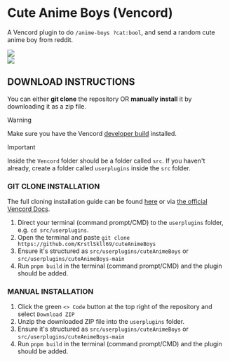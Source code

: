# Cute Anime Boys (Vencord)

A Vencord plugin to do `/anime-boys ?cat:bool`, and send a random cute anime boy from reddit.

![](https://cdn.nest.rip/uploads/e42fcccb-f414-406c-a02e-b59c466550ee.png) </br>
![](https://cdn.nest.rip/uploads/d4e37737-a6e3-4e6c-9776-b48dd070a203.png) </br>

## DOWNLOAD INSTRUCTIONS
You can either __git clone__ the repository OR __manually install__ it by downloading it as a zip file.<br/>
> [!WARNING]
> Make sure you have the Vencord [developer build](https://docs.vencord.dev/installing/) installed.<br/>

> [!IMPORTANT]
> Inside the `Vencord` folder should be a folder called `src`. If you haven't already, create a folder called `userplugins` inside the `src` folder.

### GIT CLONE INSTALLATION
The full cloning installation guide can be found [here](https://discord.com/channels/1015060230222131221/1257038407503446176/1257038407503446176) or via [the official Vencord Docs](https://docs.vencord.dev/installing/custom-plugins/).
1. Direct your terminal (command prompt/CMD) to the `userplugins` folder, e.g. `cd src/userplugins`.
2. Open the terminal and paste `git clone https://github.com/KrstlSkll69/cuteAnimeBoys`
3. Ensure it's structured as `src/userplugins/cuteAnimeBoys` or `src/userplugins/cuteAnimeBoys-main`
4. Run `pnpm build` in the terminal (command prompt/CMD) and the plugin should be added.

### MANUAL INSTALLATION
1. Click the green `<> Code` button at the top right of the repository and select `Download ZIP`
2. Unzip the downloaded ZIP file into the `userplugins` folder.
3. Ensure it's structured as `src/userplugins/cuteAnimeBoys` or `src/userplugins/cuteAnimeBoys-main`
5. Run `pnpm build` in the terminal (command prompt/CMD) and the plugin should be added.

